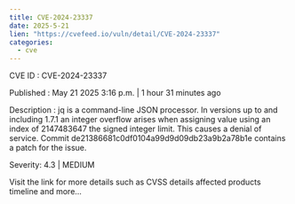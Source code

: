 ```yaml
---
title: CVE-2024-23337
date: 2025-5-21
lien: "https://cvefeed.io/vuln/detail/CVE-2024-23337"
categories:
  - cve
---
```


CVE ID : CVE-2024-23337

Published :  May 21
2025
3:16 p.m. | 1 hour
31 minutes ago

Description : jq is a command-line JSON processor. In versions up to and including 1.7.1
an integer overflow arises when assigning value using an index of 2147483647
the signed integer limit. This causes a denial of service. Commit de21386681c0df0104a99d9d09db23a9b2a78b1e contains a patch for the issue.

Severity: 4.3 | MEDIUM

Visit the link for more details
such as CVSS details
affected products
timeline
and more...
